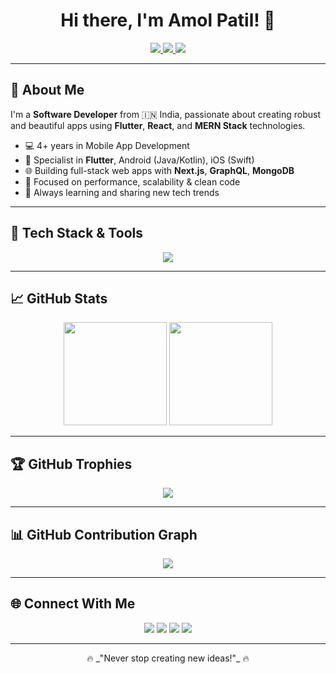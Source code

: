 <h1 align="center">Hi there, I'm Amol Patil! 👋</h1>
<p align="center">
  <a href="https://devamolpatil.in/" target="_blank">
    <img src="https://img.shields.io/badge/Website-devamolpatil.in-orange?style=flat&logo=Google-Chrome" />
  </a>
  <a href="https://github.com/AmolPatil-Git" target="_blank">
    <img src="https://img.shields.io/github/followers/AmolPatil-Git?label=Followers&style=flat&logo=github" />
  </a>
  <a href="https://www.linkedin.com/in/amol-patil-372641165/" target="_blank">
    <img src="https://img.shields.io/badge/LinkedIn-Amol%20Patil-blue?style=flat&logo=linkedin" />
  </a>
</p>

---

## 🚀 About Me

I'm a **Software Developer** from 🇮🇳 India, passionate about creating robust and beautiful apps using **Flutter**, **React**, and **MERN Stack** technologies.

- 💻 4+ years in Mobile App Development  
- 📱 Specialist in **Flutter**, Android (Java/Kotlin), iOS (Swift)  
- 🌐 Building full-stack web apps with **Next.js**, **GraphQL**, **MongoDB**  
- 🎯 Focused on performance, scalability & clean code  
- 🧠 Always learning and sharing new tech trends  

---

## 🧰 Tech Stack & Tools

<div align="center">
  <img src="https://skillicons.dev/icons?i=flutter,dart,androidstudio,kotlin,swift,java,js,ts,react,nextjs,nodejs,graphql,express,mongodb,vscode,git,github,figma,xcode" />
</div>

---

## 📈 GitHub Stats

<p align="center">
  <img src="https://github-readme-stats.vercel.app/api?username=AmolPatil-Git&show_icons=true&theme=tokyonight&hide=prs&count_private=true" height="165" />
  <img src="https://github-readme-stats.vercel.app/api/top-langs/?username=AmolPatil-Git&layout=compact&theme=tokyonight" height="165" />
</p>

---

## 🏆 GitHub Trophies

<p align="center">
  <img src="https://github-profile-trophy.vercel.app/?username=AmolPatil-Git&theme=gruvbox&column=6&margin-w=15&margin-h=15" />
</p>

---

## 📊 GitHub Contribution Graph

<p align="center">
  <img src="https://github-readme-activity-graph.vercel.app/graph?username=AmolPatil-Git&theme=react-dark" />
</p>

---

## 🌐 Connect With Me

<p align="center">
  <a href="https://devamolpatil.in/"><img src="https://img.shields.io/badge/Website-devamolpatil.in-orange?style=for-the-badge&logo=Google-Chrome" /></a>
  <a href="https://linkedin.com/in/amol-patil-372641165"><img src="https://img.shields.io/badge/LinkedIn-Amol%20Patil-blue?style=for-the-badge&logo=linkedin" /></a>
  <a href="https://x.com/amol1781994"><img src="https://img.shields.io/badge/Twitter-@amol1781994-1DA1F2?style=for-the-badge&logo=twitter" /></a>
  <a href="https://instagram.com/amol1781994"><img src="https://img.shields.io/badge/Instagram-@amol1781994-E4405F?style=for-the-badge&logo=instagram" /></a>
</p>

---

<p align="center">
  🔥 _"Never stop creating new ideas!"_ 🔥
</p>
